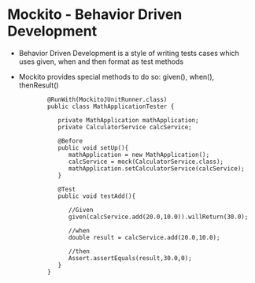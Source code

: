 #	Mockito - Behavior Driven Development

-	Behavior Driven Development is a style of writing tests cases which uses given, when and then format as test methods
-	Mockito provides special methods to do so: given(), when(), thenResult()


				@RunWith(MockitoJUnitRunner.class)
				public class MathApplicationTester {
					
				   private MathApplication mathApplication;
				   private CalculatorService calcService;

				   @Before
				   public void setUp(){
					  mathApplication = new MathApplication();
					  calcService = mock(CalculatorService.class);
					  mathApplication.setCalculatorService(calcService);
				   }

				   @Test
				   public void testAdd(){

					  //Given
					  given(calcService.add(20.0,10.0)).willReturn(30.0);

					  //when
					  double result = calcService.add(20.0,10.0);

					  //then
					  Assert.assertEquals(result,30.0,0);   
				   }
				}
				
